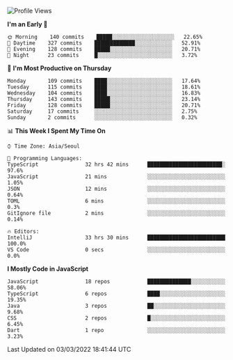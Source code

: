<!--START_SECTION:waka-->
![Profile Views](http://img.shields.io/badge/Profile%20Views-0-blue)

**I'm an Early 🐤** 

```text
🌞 Morning    140 commits    █████░░░░░░░░░░░░░░░░░░░░   22.65% 
🌆 Daytime    327 commits    █████████████░░░░░░░░░░░░   52.91% 
🌃 Evening    128 commits    █████░░░░░░░░░░░░░░░░░░░░   20.71% 
🌙 Night      23 commits     █░░░░░░░░░░░░░░░░░░░░░░░░   3.72%

```
📅 **I'm Most Productive on Thursday** 

```text
Monday       109 commits    ████░░░░░░░░░░░░░░░░░░░░░   17.64% 
Tuesday      115 commits    ████░░░░░░░░░░░░░░░░░░░░░   18.61% 
Wednesday    104 commits    ████░░░░░░░░░░░░░░░░░░░░░   16.83% 
Thursday     143 commits    █████░░░░░░░░░░░░░░░░░░░░   23.14% 
Friday       128 commits    █████░░░░░░░░░░░░░░░░░░░░   20.71% 
Saturday     17 commits     ░░░░░░░░░░░░░░░░░░░░░░░░░   2.75% 
Sunday       2 commits      ░░░░░░░░░░░░░░░░░░░░░░░░░   0.32%

```


📊 **This Week I Spent My Time On** 

```text
⌚︎ Time Zone: Asia/Seoul

💬 Programming Languages: 
TypeScript               32 hrs 42 mins      ████████████████████████░   97.6% 
JavaScript               21 mins             ░░░░░░░░░░░░░░░░░░░░░░░░░   1.05% 
JSON                     12 mins             ░░░░░░░░░░░░░░░░░░░░░░░░░   0.64% 
TOML                     6 mins              ░░░░░░░░░░░░░░░░░░░░░░░░░   0.3% 
GitIgnore file           2 mins              ░░░░░░░░░░░░░░░░░░░░░░░░░   0.14%

🔥 Editors: 
IntelliJ                 33 hrs 30 mins      █████████████████████████   100.0% 
VS Code                  0 secs              ░░░░░░░░░░░░░░░░░░░░░░░░░   0.0%

```

**I Mostly Code in JavaScript** 

```text
JavaScript               18 repos            ██████████████░░░░░░░░░░░   58.06% 
TypeScript               6 repos             ████░░░░░░░░░░░░░░░░░░░░░   19.35% 
Java                     3 repos             ██░░░░░░░░░░░░░░░░░░░░░░░   9.68% 
CSS                      2 repos             █░░░░░░░░░░░░░░░░░░░░░░░░   6.45% 
Dart                     1 repo              ░░░░░░░░░░░░░░░░░░░░░░░░░   3.23%

```



 Last Updated on 03/03/2022 18:41:44 UTC
<!--END_SECTION:waka-->
